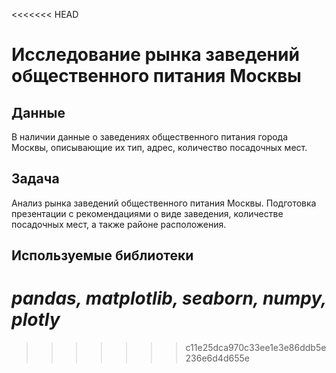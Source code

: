 <<<<<<< HEAD
# Исследование рынка заведений общественного питания Москвы
## Данные
В наличии данные о заведениях общественного питания города Москвы, описывающие их тип, адрес, количество посадочных мест.

## Задача
Анализ рынка заведений общественного питания Москвы. Подготовка презентации с рекомендациями о виде заведения, количестве посадочных мест, а также районе расположения.

## Используемые библиотеки
*pandas, matplotlib, seaborn, numpy, plotly*
=======

>>>>>>> c11e25dca970c33ee1e3e86ddb5e236e6d4d655e
